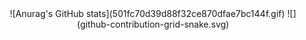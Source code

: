 <div style="text-align:center">
![Anurag's GitHub stats](501fc70d39d88f32ce870dfae7bc144f.gif)   
![](github-contribution-grid-snake.svg)
</div>

